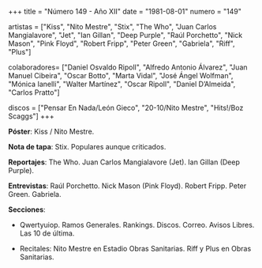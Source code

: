 +++
title = "Número 149 - Año XII"
date = "1981-08-01"
numero = "149"

artistas = ["Kiss", "Nito Mestre", "Stix", "The Who", "Juan Carlos Mangialavore", "Jet", "Ian Gillan", "Deep Purple", "Raúl Porchetto", "Nick Mason", "Pink Floyd", "Robert Fripp", "Peter Green", "Gabriela", "Riff", "Plus"]

colaboradores= ["Daniel Osvaldo Ripoll", "Alfredo Antonio Álvarez", "Juan Manuel Cibeira", "Oscar Botto", "Marta Vidal", "José Ángel Wolfman", "Mónica Ianelli", "Walter Martínez",  "Oscar Ripoll", "Daniel D’Almeida", "Carlos Pratto"]

discos = ["Pensar En Nada/León Gieco", "20-10/Nito Mestre", "Hits!/Boz Scaggs"]
+++

**Póster**: Kiss / Nito Mestre.

**Nota de tapa**: Stix. Populares aunque criticados. 

**Reportajes**: The Who. Juan Carlos Mangialavore (Jet). Ian Gillan (Deep Purple).

**Entrevistas**: Raúl Porchetto. Nick Mason (Pink Floyd). Robert Fripp. Peter Green. Gabriela.


**Secciones**:

- Qwertyuiop. Ramos Generales. Rankings. Discos. Correo. Avisos Libres. Las 10 de última.

- Recitales: Nito Mestre en Estadio Obras Sanitarias. Riff y Plus en Obras Sanitarias.
